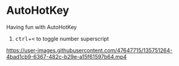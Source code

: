 # AutoHotKey
Having fun with AutoHotKey
1. <kbd>ctrl</kbd>+<kbd><</kbd> to toggle number superscript
  

https://user-images.githubusercontent.com/47647715/135751264-4bad1cb9-6367-482c-b29e-a15f61597b64.mp4

